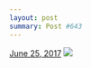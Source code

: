 ```yaml
---
layout: post
summary: Post #643
---
```


<p>
  <time><a href="/643">June 25, 2017</a></time>
  <a href="/643"><img src="{{ site.assets_url }}/643-480.jpg" srcset="{{ site.assets_url }}/643-240.jpg 240w, {{ site.assets_url }}/643-480.jpg 480w, {{ site.assets_url }}/643-720.jpg 720w, {{ site.assets_url }}/643-960.jpg 960w" sizes="(min-width: 700px) 50vw, calc(100vw - 2rem)" /></a>
</p>
